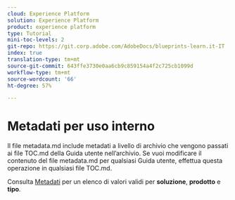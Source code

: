 ```yaml
---
cloud: Experience Platform
solution: Experience Platform
product: experience platform
type: Tutorial
mini-toc-levels: 2
git-repo: https://git.corp.adobe.com/AdobeDocs/blueprints-learn.it-IT
index: true
translation-type: tm+mt
source-git-commit: 643ffe3730e0aa6cb9c859154a4f2c725cb1099d
workflow-type: tm+mt
source-wordcount: '66'
ht-degree: 57%

---
```



# Metadati per uso interno

Il file metadata.md include metadati a livello di archivio che vengono passati ai file TOC.md della Guida utente nell’archivio. Se vuoi modificare il contenuto del file metadata.md per qualsiasi Guida utente, effettua questa operazione in qualsiasi file TOC.md.

Consulta [Metadati](https://experienceleague.adobe.com/docs/authoring-guide-exl/using/editing/user-guide-setup/metadata.html?lang=en) per un elenco di valori validi per **soluzione**, **prodotto** e **tipo**.

